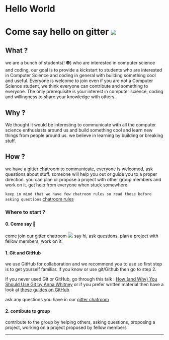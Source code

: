 # Hello World

# Come say hello on gitter [![](https://badges.gitter.im/Join%20Chat.svg)](https://gitter.im/practice-proactive/Lobby)


## What ?
we are a bunch of students(! :alien:) who are interested in computer science and coding, our goal is to provide a kickstart to students who are interested in Computer Science and coding in general with building something cool and useful. Everyone is welcome to join even if you are not a Computer Science student, we think everyone can contribute and something to everyone. The only prerequisite is your interest in computer science, coding and willingness to share your knowledge with others.

## Why ?
We thought it would be interesting to communicate with all the computer science enthusiasts around us and build something cool and learn new things from people around us. we believe in learning by building or breaking stuff.

## How ?
we have a gitter chatroom to communicate, everyone is welcomed, ask questions about stuff. someone will help you out or guide you to a proper direction. you can plan or propose a project with other group members and work on it. get help from everyone when stuck somewhere.

`keep in mind that we have few chatroom rules so read those before asking questions`
[chatroom rules](https://github.com/practice-proactive/HelloWorld/blob/master/chatroom-rules.md)

### Where to start ?

#### 0. Come say :wave:

come join our gitter chatroom [![](https://badges.gitter.im/Join%20Chat.svg)](https://gitter.im/practice-proactive/Lobby)
say hi, ask questions, plan a project with fellow members, work on it.

#### 1. Git and GitHub

we use GitHub for collaboration and we recommend you to use so first step is to get yourself familiar.
if you know or use git/Github then go to step 2.

If you never used Git or GitHub, go through this talk :
[How (and Why) You Should Use Git by Anna Whitney](https://www.youtube.com/watch?v=71WzH4inmkg)
or if you prefer written material then have a look at [these guides on GitHub](https://guides.github.com)

ask any questions you have in our [gitter chatroom](https://gitter.im/practice-proactive/Lobby)

#### 2. contibute to group

contribute to the group by helping others, asking questions, proposing a project, working on a project proposed by fellow members

-----------------------
